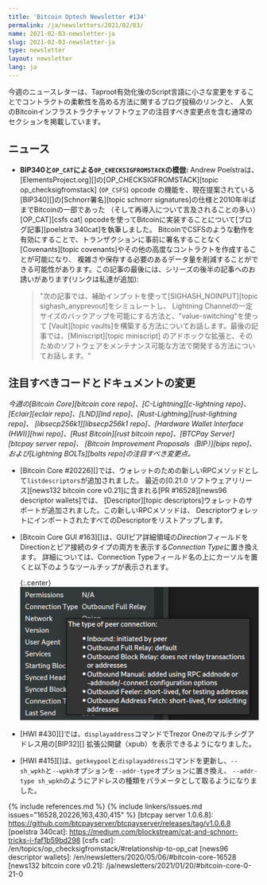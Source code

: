 ```yaml
---
title: 'Bitcoin Optech Newsletter #134'
permalink: /ja/newsletters/2021/02/03/
name: 2021-02-03-newsletter-ja
slug: 2021-02-03-newsletter-ja
type: newsletter
layout: newsletter
lang: ja
---
```

今週のニュースレターは、Taproot有効化後のScript言語に小さな変更をすることでコントラクトの柔軟性を高める方法に関するブログ投稿のリンクと、
人気のBitcoinインフラストラクチャソフトウェアの注目すべき変更点を含む通常のセクションを掲載しています。

## ニュース

- **BIP340と`OP_CAT`による`OP_CHECKSIGFROMSTACK`の模倣:**
  Andrew Poelstraは、[ElementsProject.org][]の[OP_CHECKSIGFROMSTACK][topic op_checksigfromstack] (`OP_CSFS`) opcode
  の機能を、現在提案されている[BIP340][]の[Schnorr署名][topic schnorr signatures]の仕様と2010年半ばまでBitcoinの一部であった
  （そして再導入について言及されることの多い）[OP_CAT][csfs cat] opcodeを使ってBitcoinに実装することについて[ブログ記事][poelstra 340cat]を執筆しました。
  BitcoinでCSFSのような動作を有効にすることで、トランザクションに事前に署名することなく[Covenants][topic covenants]やその他の高度なコントラクトを作成することが可能になり、
  複雑さや保存する必要のあるデータ量を削減することができる可能性があります。この記事の最後には、シリーズの後半の記事へのお誘いがあります(リンクは私達が追加):

  > "次の記事では、補助インプットを使って[SIGHASH_NOINPUT][topic sighash_anyprevout]をシミュレートし、
  > Lightning Channelの一定サイズのバックアップを可能にする方法と、"value-switching"を使って
  > [Vault][topic vaults]を構築する方法についてお話します。最後の記事では、[Miniscript][topic miniscript]
  > のアドホックな拡張と、そのためのソフトウェアをメンテナンス可能な方法で開発する方法についてお話します。"

## 注目すべきコードとドキュメントの変更

*今週の[Bitcoin Core][bitcoin core repo]、[C-Lightning][c-lightning repo]、[Eclair][eclair repo]、[LND][lnd repo]、[Rust-Lightning][rust-lightning repo]、
[libsecp256k1][libsecp256k1 repo]、[Hardware Wallet Interface (HWI)][hwi repo]、[Rust Bitcoin][rust bitcoin repo]、[BTCPay Server][btcpay server repo]、
[Bitcoin Improvement Proposals（BIP）][bips repo]、および[Lightning BOLTs][bolts repo]の注目すべき変更点。*

- [Bitcoin Core #20226][]では、ウォレットのための新しいRPCメソッドとして`listdescriptors`が追加されました。
  最近の[0.21.0 ソフトウェアリリース][news132 bitcoin core v0.21]に含まれる[PR #16528][news96 descriptor wallets]では、
  [Descriptor][topic descriptors]ウォレットのサポートが追加されました。この新しいRPCメソッドは、
  DescriptorウォレットにインポートされたすべてのDescriptorをリストアップします。

- [Bitcoin Core GUI #163][]は、GUIピア詳細領域の*Direction*フィールドをDirectionとピア接続のタイプの両方を表示する*Connection Type*に置き換えます。
  詳細については、Connection Typeフィールド名の上にカーソルを置くと以下のようなツールチップが表示されます。

  {:.center}
  ![Illustration of GUI peer detail connection type](/img/posts/2021-02-gui-peer-connection-type.png)

- [HWI #430][]では、`displayaddress`コマンドでTrezor Oneのマルチシグアドレス用の[BIP32][] 拡張公開鍵（xpub）を表示できるようになりました。

- [HWI #415][]は、`getkeypool`と`displayaddress`コマンドを更新し、`--sh_wpkh`と`--wpkh`オプションを`--addr-type`オプションに置き換え、
  `--addr-type sh_wpkh`のようにアドレスの種類をパラメータとして取るようになりました。

{% include references.md %}
{% include linkers/issues.md issues="16528,20226,163,430,415" %}
[btcpay server 1.0.6.8]: https://github.com/btcpayserver/btcpayserver/releases/tag/v1.0.6.8
[poelstra 340cat]: https://medium.com/blockstream/cat-and-schnorr-tricks-i-faf1b59bd298
[csfs cat]: /en/topics/op_checksigfromstack/#relationship-to-op_cat
[news96 descriptor wallets]: /en/newsletters/2020/05/06/#bitcoin-core-16528
[news132 bitcoin core v0.21]: /ja/newsletters/2021/01/20/#bitcoin-core-0-21-0
